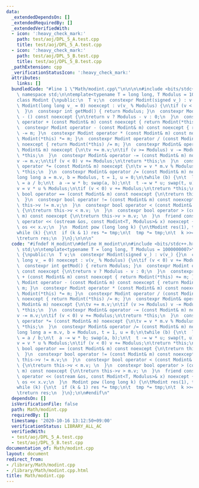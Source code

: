 ```yaml
---
data:
  _extendedDependsOn: []
  _extendedRequiredBy: []
  _extendedVerifiedWith:
  - icon: ':heavy_check_mark:'
    path: test/aoj/DPL_5_A.test.cpp
    title: test/aoj/DPL_5_A.test.cpp
  - icon: ':heavy_check_mark:'
    path: test/aoj/DPL_5_B.test.cpp
    title: test/aoj/DPL_5_B.test.cpp
  _pathExtension: cpp
  _verificationStatusIcon: ':heavy_check_mark:'
  attributes:
    links: []
  bundledCode: "#line 1 \"Math/modint.cpp\"\n\n\n\n#include <bits/stdc++.h>\n\nusing\
    \ namespace std;\n\ntemplate<typename T = long long, T Modulus = 1000000007>\n\
    class Modint {\npublic:\n  T v;\n  constexpr Modint(signed v_) : v(v_) {}\n  constexpr\
    \ Modint(long long v_ = 0) noexcept : v(v_ % Modulus) {\n\tif (v < 0) v += Modulus;\n\
    \  }\n  constexpr int getMod() { return Modulus; }\n  constexpr Modint operator\
    \ - () const noexcept {\n\treturn v ? Modulus - v : 0;\n  }\n  constexpr Modint\
    \ operator + (const Modint& m) const noexcept { return Modint(*this) += m; }\n\
    \  constexpr Modint operator - (const Modint& m) const noexcept { return Modint(*this)\
    \ -= m; }\n  constexpr Modint operator * (const Modint& m) const noexcept { return\
    \ Modint(*this) *= m; }\n  constexpr Modint operator / (const Modint& m) const\
    \ noexcept { return Modint(*this) /= m; }\n  constexpr Modint& operator += (const\
    \ Modint& m) noexcept {\n\tv += m.v;\n\tif (v >= Modulus) v -= Modulus;\n\treturn\
    \ *this;\n  }\n  constexpr Modint& operator -= (const Modint& m) noexcept {\n\t\
    v -= m.v;\n\tif (v < 0) v += Modulus;\n\treturn *this;\n  }\n  constexpr Modint&\
    \ operator *= (const Modint& m) noexcept {\n\tv = v * m.v % Modulus;\n\treturn\
    \ *this;\n  }\n  constexpr Modint& operator /= (const Modint& m) noexcept {\n\t\
    long long a = m.v, b = Modulus, t = 1, u = 0;\n\twhile (b) {\n\t  long long w\
    \ = a / b;\n\t  a -= w * b; swap(a, b);\n\t  t -= w * u; swap(t, u);\n\t}\n\t\
    v = v * u % Modulus;\n\tif (v < 0) v += Modulus;\n\treturn *this;\n  }\n  constexpr\
    \ bool operator == (const Modint& m) const noexcept {\n\treturn this->v == m.v;\n\
    \  }\n  constexpr bool operator != (const Modint& m) const noexcept {\n\treturn\
    \ this->v != m.v;\n  }\n  constexpr bool operator < (const Modint& m) const noexcept\
    \ {\n\treturn this->v < m.v; \n  }\n  constexpr bool operator > (const Modint&\
    \ m) const noexcept {\n\treturn this->v > m.v; \n  }\n  friend constexpr ostream&\
    \ operator << (ostream &os, const Modint<T, Modulus>& x) noexcept {\n\treturn\
    \ os << x.v;\n  }\n  Modint pow (long long k) {\n\tModint res(1), tmp(v);\n\t\
    while (k) {\n\t  if (k & 1) res *= tmp;\n\t  tmp *= tmp;\n\t  k >>= 1;\n\t}\t\n\
    \treturn res;\n  }\n};\n\n\n"
  code: "#ifndef H_modint\n#define H_modint\n\n#include <bits/stdc++.h>\n\nusing namespace\
    \ std;\n\ntemplate<typename T = long long, T Modulus = 1000000007>\nclass Modint\
    \ {\npublic:\n  T v;\n  constexpr Modint(signed v_) : v(v_) {}\n  constexpr Modint(long\
    \ long v_ = 0) noexcept : v(v_ % Modulus) {\n\tif (v < 0) v += Modulus;\n  }\n\
    \  constexpr int getMod() { return Modulus; }\n  constexpr Modint operator - ()\
    \ const noexcept {\n\treturn v ? Modulus - v : 0;\n  }\n  constexpr Modint operator\
    \ + (const Modint& m) const noexcept { return Modint(*this) += m; }\n  constexpr\
    \ Modint operator - (const Modint& m) const noexcept { return Modint(*this) -=\
    \ m; }\n  constexpr Modint operator * (const Modint& m) const noexcept { return\
    \ Modint(*this) *= m; }\n  constexpr Modint operator / (const Modint& m) const\
    \ noexcept { return Modint(*this) /= m; }\n  constexpr Modint& operator += (const\
    \ Modint& m) noexcept {\n\tv += m.v;\n\tif (v >= Modulus) v -= Modulus;\n\treturn\
    \ *this;\n  }\n  constexpr Modint& operator -= (const Modint& m) noexcept {\n\t\
    v -= m.v;\n\tif (v < 0) v += Modulus;\n\treturn *this;\n  }\n  constexpr Modint&\
    \ operator *= (const Modint& m) noexcept {\n\tv = v * m.v % Modulus;\n\treturn\
    \ *this;\n  }\n  constexpr Modint& operator /= (const Modint& m) noexcept {\n\t\
    long long a = m.v, b = Modulus, t = 1, u = 0;\n\twhile (b) {\n\t  long long w\
    \ = a / b;\n\t  a -= w * b; swap(a, b);\n\t  t -= w * u; swap(t, u);\n\t}\n\t\
    v = v * u % Modulus;\n\tif (v < 0) v += Modulus;\n\treturn *this;\n  }\n  constexpr\
    \ bool operator == (const Modint& m) const noexcept {\n\treturn this->v == m.v;\n\
    \  }\n  constexpr bool operator != (const Modint& m) const noexcept {\n\treturn\
    \ this->v != m.v;\n  }\n  constexpr bool operator < (const Modint& m) const noexcept\
    \ {\n\treturn this->v < m.v; \n  }\n  constexpr bool operator > (const Modint&\
    \ m) const noexcept {\n\treturn this->v > m.v; \n  }\n  friend constexpr ostream&\
    \ operator << (ostream &os, const Modint<T, Modulus>& x) noexcept {\n\treturn\
    \ os << x.v;\n  }\n  Modint pow (long long k) {\n\tModint res(1), tmp(v);\n\t\
    while (k) {\n\t  if (k & 1) res *= tmp;\n\t  tmp *= tmp;\n\t  k >>= 1;\n\t}\t\n\
    \treturn res;\n  }\n};\n\n#endif\n"
  dependsOn: []
  isVerificationFile: false
  path: Math/modint.cpp
  requiredBy: []
  timestamp: '2020-10-16 13:12:50+09:00'
  verificationStatus: LIBRARY_ALL_AC
  verifiedWith:
  - test/aoj/DPL_5_A.test.cpp
  - test/aoj/DPL_5_B.test.cpp
documentation_of: Math/modint.cpp
layout: document
redirect_from:
- /library/Math/modint.cpp
- /library/Math/modint.cpp.html
title: Math/modint.cpp
---
```

